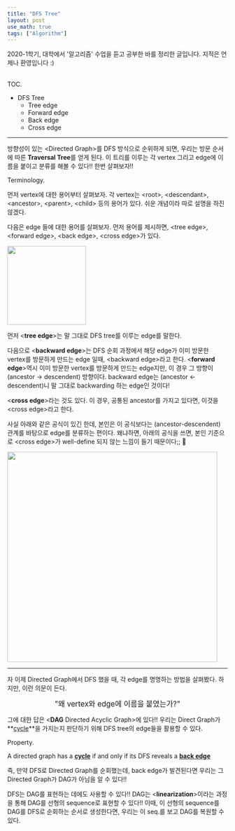 ```yaml
---
title: "DFS Tree"
layout: post
use_math: true
tags: ["Algorithm"]
---
```



2020-1학기, 대학에서 '알고리즘' 수업을 듣고 공부한 바를 정리한 글입니다. 지적은 언제나 환영입니다 :)

<br><span class="statement-title">TOC.</span><br>

- DFS Tree
  - Tree edge
  - Forward edge
  - Back edge
  - Cross edge

<hr/>

방향성이 있는 \<Directed Graph\>를 DFS 방식으로 순위하게 되면, 우리는 방문 순서에 따른 **Traversal Tree**를 얻게 된다. 이 트리를 이루는 각 vertex 그리고 edge에 이름을 붙이고 분류를 해볼 수 있다!! 한번 살펴보자!!

<span class="statement-title">Terminology.</span><br>

먼저 vertex에 대한 용어부터 살펴보자. 각 vertex는 \<root\>, \<descendant\>, \<ancestor\>, \<parent\>, \<child\> 등의 용어가 있다. 쉬운 개념이라 따로 설명을 하진 않겠다.

다음은 edge 들에 대한 용어를 살펴보자. 먼저 용어를 제시하면, \<tree edge\>, \<forward edge\>, \<back edge\>, \<cross edge\>가 있다.

<div class="img-wrapper">
  <img src="{{ "/images/algorithm/dfs-tree-1.jpg" | relative_url }}" width="180px">
</div>

먼저 \<**tree edge**\>는 말 그대로 DFS tree를 이루는 edge를 말한다.

다음으로 \<**backward edge**\>는 DFS 순회 과정에서 해당 edge가 이미 방문한 vertex를 방문하게 만드는 edge 일때, \<backward edge\>라고 한다. \<**forward edge**\>역시 이미 방문한 vertex를 방문하게 만드는 edge지만, 이 경우 그 방향이 (ancestor → descendent) 방향이다. backward edge는 (ancestor ← descendent)니 말 그대로 backwarding 하는 edge인 것이다!

\<**cross edge**\>라는 것도 있다. 이 경우, 공통된 ancestor를 가지고 있다면, 이것을  \<cross edge\>라고 한다.

사실 아래와 같은 공식이 있긴 한데, 본인은 이 공식보다는 (ancestor-descendent) 관계를 바탕으로 edge를 분류하는 편이다. 왜냐하면, 아래의 공식을 쓰면, 본인 기준으로 \<cross edge\>가 well-define 되지 않는 느낌이 들기 때문이다;; 🤔

<div class="img-wrapper">
  <img src="{{ "/images/algorithm/dfs-tree-2.jpg" | relative_url }}" width="480px">
</div>

<hr/>

자 이제 Directed Graph에서 DFS 했을 때, 각 edge를 명명하는 방법을 살펴봤다. 하지만, 이런 의문이 든다.

<div style="text-align: center;">

<big>"왜 vertex와 edge에 이름을 붙였는가?"</big>

</div>

그에 대한 답은 \<**DAG** Directed Acyclic Graph\>에 있다!! 우리는 Direct Graph가 **<u>cycle</u>**을 가지는지 판단하기 위해 DFS tree의 edge들을 활용할 수 있다.

<span class="statement-title">Property.</span><br>

A directed graph has a **<u>cycle</u>** if and only if its DFS reveals a **<u>back edge</u>**

즉, 만약 DFS로 Directed Graph를 순회했는데, back edge가 발견된다면 우리는 그 Directed Graph가 DAG가 아님을 알 수 있다!!

DFS는 DAG를 표현하는 데에도 사용할 수 있다!! DAG는 \<**linearization**\>이라는 과정을 통해 DAG를 선형의 sequence로 표현할 수 있다!! 이때, 이 선형의 sequence를 DAG를 DFS로 순회하는 순서로 생성한다면, 우리는 이 seq.를 보고 DAG를 복원할 수 있다.



